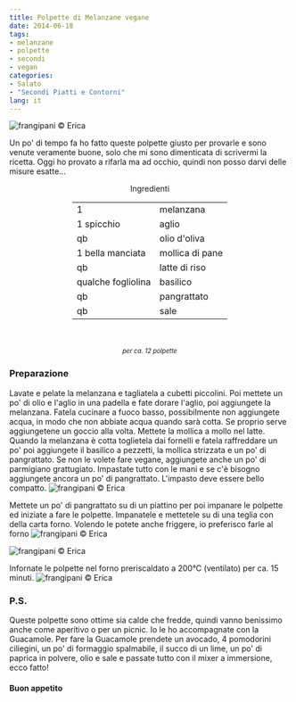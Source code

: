 ```yaml
---
title: Polpette di Melanzane vegane
date: 2014-06-18
tags:
- melanzane
- polpette
- secondi
- vegan
categories:
- Salato
- "Secondi Piatti e Contorni"
lang: it
---
```

![](header.jpg "frangipani © Erica")

Un po' di tempo fa ho fatto queste polpette giusto per provarle e sono venute veramente buone, solo che mi sono dimenticata di scrivermi la ricetta. Oggi ho provato a rifarla ma ad occhio, quindi non posso darvi delle misure esatte...

<div id="wrapper" style="text-align: center">
  <div id="yourdiv" style="display: inline-block;">
    <div class="ingredients">
      <div class="ingredients-title">Ingredienti</div>
      <table>
        <tbody>
          <tr>
            <td>1</td>
            <td>melanzana</td>
          </tr>
          <tr>
            <td>1 spicchio</td>
            <td>aglio</td>
          </tr>
          <tr>
            <td>qb</td>
            <td>olio d'oliva</td>
          </tr>
          <tr>
            <td>1 bella manciata</td>
            <td>mollica di pane</td>
          </tr>
          <tr>
            <td>qb</td>
            <td>latte di riso</td>
          </tr>
          <tr>
            <td>qualche fogliolina</td>
            <td>basilico</td>
          </tr>
          <tr>
            <td>qb</td>
            <td>pangrattato</td>
          </tr>
          <tr>
            <td>qb</td>
            <td>sale</td>   
          </tr>
        </tbody>
      </table>
      <br></br>
      <i class="pull-right" style="font-size: 80%;">per ca. 12 polpette</i>
    </div>
  </div>
</div>


<h3>
  <font color="grey">
    <i class="fa-solid fa-gears"></i>
  </font> Preparazione
</h3>

Lavate e pelate la melanzana e tagliatela a cubetti piccolini. Poi mettete un po' di olio e l'aglio in una padella e fate dorare l'aglio, poi aggiungete la melanzana. Fatela cucinare a fuoco basso, possibilmente non aggiungete acqua, in modo che non abbiate acqua quando sarà cotta. Se proprio serve aggiungetene un goccio alla volta. 
Mettete la mollica a mollo nel latte. Quando la melanzana è cotta toglietela dai fornelli e fatela raffreddare un po' poi aggiungete il basilico a pezzetti, la mollica strizzata e un po' di pangrattato. Se non le volete fare vegane, aggiungete anche un po' di parmigiano grattugiato. Impastate tutto con le mani e se c'è bisogno aggiungete ancora un po' di pangrattato. L'impasto deve essere bello compatto.
![](impasto.jpg "frangipani © Erica")

Mettete un po' di pangrattato su di un piattino per poi impanare le polpette ed iniziate a fare le polpette. Impanatele e mettetele su di una teglia con della carta forno. Volendo le potete anche friggere, io preferisco farle al forno
![](impanare.jpg "frangipani © Erica")

![](teglia.jpg "frangipani © Erica")

Infornate le polpette nel forno preriscaldato a 200°C (ventilato) per ca. 15 minuti.
![](risultato.jpg "frangipani © Erica")


<h3>
  <font color="#FFCC00">
    <i class="fa-regular fa-lightbulb"></i>
  </font> P.S.
</h3>

Queste polpette sono ottime sia calde che fredde, quindi vanno benissimo anche come aperitivo o per un picnic. Io le ho accompagnate con la Guacamole. Per fare la Guacamole prendete un avocado, 4 pomodorini ciliegini, un po' di formaggio spalmabile, il succo di un lime, un po' di paprica in polvere, olio e sale e passate tutto con il mixer a immersione, ecco fatto!

<h4>Buon appetito
  <font color="red">
    <i class="fa-regular fa-face-smile"></i>
  </font>
</h4>